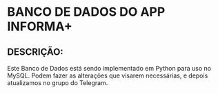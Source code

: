 # BANCO DE DADOS DO APP INFORMA+
## DESCRIÇÃO:
Este Banco de Dados está sendo implementado em Python
para uso no MySQL. Podem fazer as alterações que visarem
necessárias, e depois atualizamos no grupo do Telegram.

